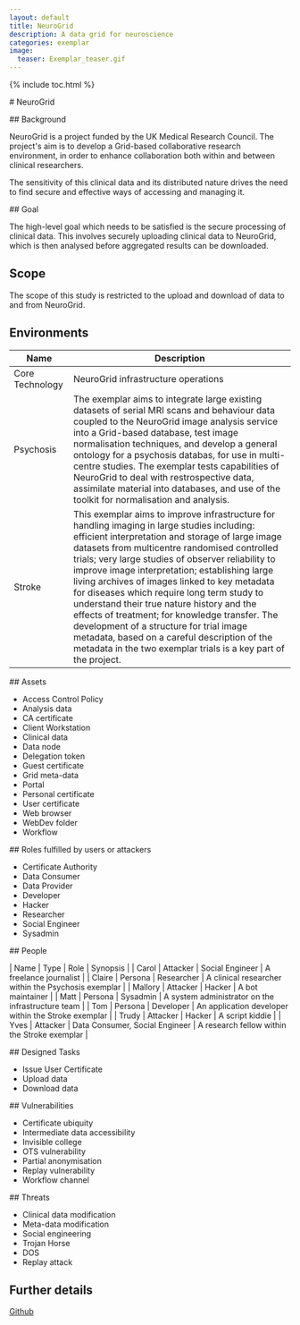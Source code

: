 ```yaml
---
layout: default
title: NeuroGrid
description: A data grid for neuroscience
categories: exemplar
image:
  teaser: Exemplar_teaser.gif
---
```


{% include toc.html %}

# NeuroGrid

## Background

NeuroGrid is a project funded by the UK Medical Research Council.  The project's aim is to develop a Grid-based collaborative research environment, in order to enhance collaboration both within and between clinical researchers.

The sensitivity of this clinical data and its distributed nature drives the need to find secure and effective ways of accessing and managing it.

## Goal

The high-level goal which needs to be satisfied is the secure processing of clinical data.  This involves securely uploading clinical data to NeuroGrid, which is then analysed before aggregated results can be downloaded.

## Scope

The scope of this study is restricted to the upload and download of data to and from NeuroGrid.


## Environments

| Name | Description |
| ---- | ----------- |
| Core Technology | NeuroGrid infrastructure operations |
| Psychosis | The exemplar aims to integrate large existing datasets of serial MRI scans and behaviour data coupled to the NeuroGrid image analysis service into a Grid-based database, test image normalisation techniques, and develop a general ontology for a psychosis databas, for use in multi-centre studies.  The exemplar tests capabilities of NeuroGrid to deal with restrospective data, assimilate material into databases, and use of the toolkit for normalisation and analysis.|
| Stroke | This exemplar aims to improve infrastructure for handling imaging in large studies including: efficient interpretation and storage of large image datasets from multicentre randomised controlled trials; very large studies of observer reliability to improve image interpretation; establishing large living archives of images linked to key metadata for diseases which require long term study to understand their true nature history and the effects of treatment; for knowledge transfer. The development of a structure for trial image metadata, based on a careful description of the metadata in the two exemplar trials is a key part of the project. |

## Assets

* Access Control Policy
* Analysis data
* CA certificate
* Client Workstation
* Clinical data
* Data node
* Delegation token
* Guest certificate
* Grid meta-data
* Portal
* Personal certificate
* User certificate
* Web browser
* WebDev folder
* Workflow

## Roles fulfilled by users or attackers

* Certificate Authority
* Data Consumer
* Data Provider
* Developer
* Hacker
* Researcher
* Social Engineer
* Sysadmin

## People

| Name | Type | Role | Synopsis |
| Carol | Attacker | Social Engineer | A freelance journalist |
| Claire | Persona | Researcher | A clinical researcher within the Psychosis exemplar |
| Mallory | Attacker | Hacker | A bot maintainer |
| Matt | Persona | Sysadmin | A system administrator on the infrastructure team |
| Tom | Persona | Developer | An application developer within the Stroke exemplar |
| Trudy | Attacker | Hacker | A script kiddie |
| Yves | Attacker | Data Consumer, Social Engineer | A research fellow within the Stroke exemplar |

## Designed Tasks

* Issue User Certificate
* Upload data
* Download data

## Vulnerabilities

* Certificate ubiquity
* Intermediate data accessibility
* Invisible college
* OTS vulnerability
* Partial anonymisation
* Replay vulnerability
* Workflow channel

## Threats

* Clinical data modification
* Meta-data modification
* Social engineering
* Trojan Horse
* DOS
* Replay attack

## Further details

[Github](https://github.com/failys/CAIRIS/tree/master/cairis/examples/exemplars/NeuroGrid)
